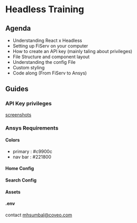 # Headless Training

## Agenda
- Understanding React x Headless 
- Setting up FiServ on your computer
- How to create an API key (mainly taling about privileges)
- File Structure and component layout
- Understanding the config File
- Custom styling
- Code along (From FiServ to Ansys)


## Guides

### API Key privileges

[screenshots](https://github.com/mhsumbal-coveo/Headless-Training/blob/main/API-Key_Screenshots.md) 


### Ansys Requirements

#### Colors
- primary : #c9900c
- nav bar : #221800

#### Home Config


#### Search Config


#### Assets


#### .env
contact mhsumbal@coveo.com

